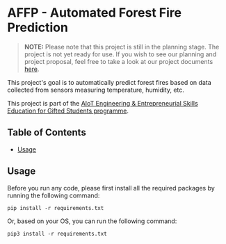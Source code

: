 # AFFP - Automated Forest Fire Prediction
> **NOTE:** Please note that this project is still in the planning stage. The project is not yet ready for use. If you wish to see our planning and project proposal, feel free to take a look at our project documents [here](/Project_Documents/).

This project's goal is to automatically predict forest fires based on data collected from sensors measuring temperature, humidity, etc.  

This project is part of the [AIoT Engineering & Entrepreneurial Skills Education for Gifted Students programme](https://cityueegef.github.io/about/).

## Table of Contents
- [Usage](#usage)

## Usage
Before you run any code, please first install all the required packages by running the following command:
```
pip install -r requirements.txt
```
Or, based on your OS, you can run the following command:
```
pip3 install -r requirements.txt
```
